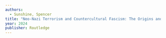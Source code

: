 ```yaml
---
authors:
  - Sunshine, Spencer
title: "Neo-Nazi Terrorism and Countercultural Fascism: The Origins and Afterlife of James Mason’s Siege"
year: 2024
publisher: Routledge
---
```

